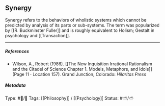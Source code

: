 ## Synergy  # 

Synergy refers to the behaviors of wholistic systems which cannot be predicted by  analysis of its parts or sub-systems. The term was popularized by [[R. Buckminster Fuller]] and is roughly equivalent to Holism; Gestalt in psychology and [[Transaction]].

___

##### References

- Wilson, A., Robert (1986). [[The New Inquisition Irrational Rationalism and the Citadel of Science Chapter 1. Models, Metaphors, and Idols]] (Page 11 · Location 157). Grand Junction, Colorado: _Hilaritas Press_

##### Metadata

Type: #🔵/🔵 
Tags: [[Philosophy]] / [[Psychology]]
Status: #⛅️/⛅️ 